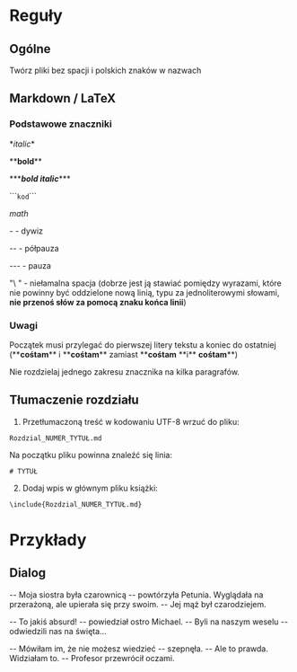 # Reguły

## Ogólne

Twórz pliki bez spacji i polskich znaków w nazwach

## Markdown / LaTeX

### Podstawowe znaczniki

\**italic*\*

\*\***bold**\*\*

\*\*\****bold italic***\*\*\*

\`\`\````kod```\`\`\`

$math$

\- - dywiz

-- - półpauza

--- - pauza

"\\ " - niełamalna spacja (dobrze jest ją stawiać pomiędzy wyrazami, które nie powinny być oddzielone nową linią, typu za jednoliterowymi słowami, **nie przenoś słów za pomocą znaku końca linii**)

### Uwagi

Początek musi przylegać do pierwszej litery tekstu a koniec do ostatniej (\*\***cośtam**\*\* i \*\***cośtam**\*\* zamiast \*\***cośtam** \*\*i\*\* **cośtam**\*\*)

Nie rozdzielaj jednego zakresu znacznika na kilka paragrafów.

## Tłumaczenie rozdziału

1. Przetłumaczoną treść w kodowaniu UTF-8 wrzuć do pliku:

```
Rozdzial_NUMER_TYTUŁ.md
```

Na początku pliku powinna znaleźć się linia:

```
# TYTUŁ
```

2. Dodaj wpis w głównym pliku książki:

```
\include{Rozdzial_NUMER_TYTUŁ.md}
```

# Przykłady

## Dialog

-- Moja siostra była czarownicą -- powtórzyła Petunia. Wyglądała na przerażoną, ale upierała się przy swoim. -- Jej mąż był czarodziejem.

-- To jakiś absurd! -- powiedział ostro Michael. -- Byli na naszym weselu -- odwiedzili nas na święta…

-- Mówiłam im, że nie możesz wiedzieć -- szepnęła. -- Ale to prawda. Widziałam to. -- Profesor przewrócił oczami.
